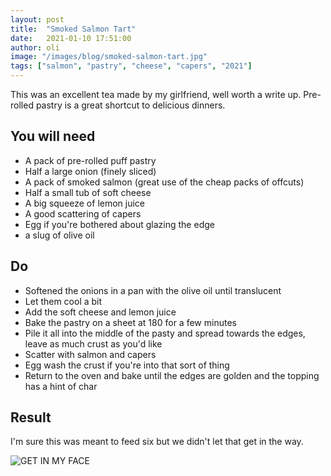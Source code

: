 ```yaml
---
layout: post
title:  "Smoked Salmon Tart"
date:   2021-01-10 17:51:00
author: oli
image: "/images/blog/smoked-salmon-tart.jpg"
tags: ["salmon", "pastry", "cheese", "capers", "2021"]
---
```


This was an excellent tea made by my girlfriend, well worth a write up.  Pre-rolled pastry is a great shortcut to delicious dinners.


## You will need

* A pack of pre-rolled puff pastry
* Half a large onion (finely sliced)
* A pack of smoked salmon (great use of the cheap packs of offcuts)
* Half a small tub of soft cheese
* A big squeeze of lemon juice
* A good scattering of capers
* Egg if you're bothered about glazing the edge
* a slug of olive oil


## Do

* Softened the onions in a pan with the olive oil until translucent
* Let them cool a bit
* Add the soft cheese and lemon juice
* Bake the pastry on a sheet at 180 for a few minutes 
* Pile it all into the middle of the pasty and spread towards the edges, leave as much crust as you'd like
* Scatter with salmon and capers
* Egg wash the crust if you're into that sort of thing
* Return to the oven and bake until the edges are golden and the topping has a hint of char 

## Result

I'm sure this was meant to feed six but we didn't let that get in the way.

![GET IN MY FACE](/images/blog/smoked-salmon-tart.jpg)

